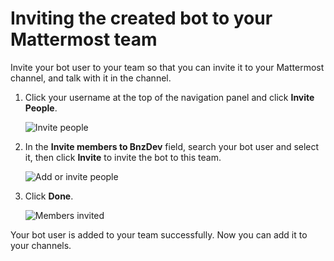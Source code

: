 # Inviting the created bot to your Mattermost team

Invite your bot user to your team so that you can invite it to your Mattermost channel, and talk with it in the channel.

1.  Click your username at the top of the navigation panel and click **Invite People**.

    ![Invite people](bnz_mattermost_invite_people.png "Invite people")

2.  In the **Invite members to BnzDev** field, search your bot user and select it, then click **Invite** to invite the bot to this team.

    ![Add or invite people](bnz_mattermost_add.png "Add or invite people")

3.  Click **Done**.

    ![Members invited](bnz_mattermost_invited.png "Members invited")


Your bot user is added to your team successfully. Now you can add it to your channels.

